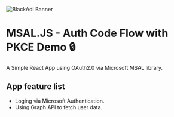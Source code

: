 ![BlackAdi Banner](https://png.pngtree.com/thumb_back/fw800/back_our/20190622/ourmid/pngtree-chinese-style-ink-dragon-banner-image_210265.jpg)

# MSAL.JS - Auth Code Flow with PKCE Demo :lock:

A Simple React App using OAuth2.0 via Microsoft MSAL library.

## App feature list

- Loging via Microsoft Authentication.
- Using Graph API to fetch user data.
